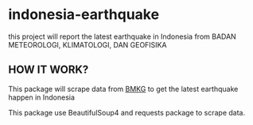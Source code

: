 # indonesia-earthquake
this project will report the latest earthquake in Indonesia from BADAN METEOROLOGI, KLIMATOLOGI, DAN GEOFISIKA

## HOW IT WORK?

This package will scrape data from [BMKG](https://bmkg.go.id/) to get the latest earthquake happen in Indonesia

This package use BeautifulSoup4 and requests package to scrape data.